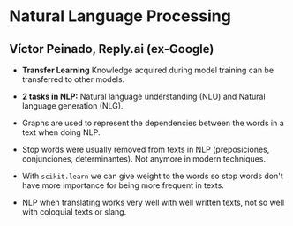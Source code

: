 # Natural Language Processing
## Víctor Peinado, Reply.ai (ex-Google)

* **Transfer Learning** Knowledge acquired during model training can be transferred to other models.

* **2 tasks in NLP:** Natural language understanding (NLU) and Natural language generation (NLG).

* Graphs are used to represent the dependencies between the words in a text when doing NLP.

* Stop words were usually removed from texts in NLP (preposiciones, conjunciones, determinantes). Not anymore in modern techniques.

* With ```scikit.learn``` we can give weight to the words so stop words don't have more importance for being more frequent in texts.

* NLP when translating works very well with well written texts, not so well with coloquial texts or slang.
